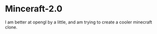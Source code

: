 # Minceraft-2.0
I am better at opengl by a little, and am trying to create a cooler minecraft clone.
